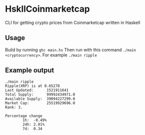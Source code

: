 # HskllCoinmarketcap
CLI for getting crypto prices from Coinmarketcap written in Haskell

## Usage

Build by running ``ghc main.hs``
Then run with this command ``./main <cryptocurrency>``. For example `./main ripple`
        
## Example output
```
./main ripple
Ripple(XRP) is at 0.65278
Last Updated:      1521911641
Total Supply:      99992434971.0
Available Supply:  39094227299.0
Market Cap:        25519929696.0
Rank: 3.

Percentage change
        1h:  -0.49%
        24h: 2.01%
        7d:  0.34
```        
